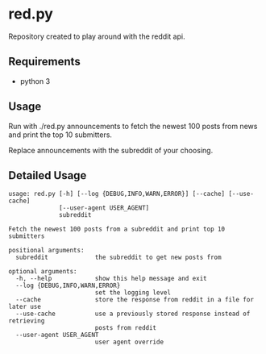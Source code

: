 # red.py

Repository created to play around with the reddit api.

## Requirements
* python 3

## Usage
Run with ./red.py announcements to fetch the newest 100 posts from news and print the top 10 submitters.

Replace announcements with the subreddit of your choosing.

## Detailed Usage

```
usage: red.py [-h] [--log {DEBUG,INFO,WARN,ERROR}] [--cache] [--use-cache]
              [--user-agent USER_AGENT]
              subreddit

Fetch the newest 100 posts from a subreddit and print top 10 submitters

positional arguments:
  subreddit             the subreddit to get new posts from

optional arguments:
  -h, --help            show this help message and exit
  --log {DEBUG,INFO,WARN,ERROR}
                        set the logging level
  --cache               store the response from reddit in a file for later use
  --use-cache           use a previously stored response instead of retrieving
                        posts from reddit
  --user-agent USER_AGENT
                        user agent override
```
